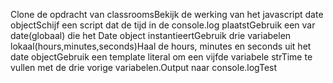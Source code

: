 Clone de opdracht van classroomsBekijk de werking van het javascript date objectSchijf een script dat de tijd in de console.log plaatstGebruik een var date(globaal) die het Date object instantieertGebruik drie variabelen lokaal(hours,minutes,seconds)Haal de hours, minutes en seconds uit het date objectGebruik een template literal om een vijfde variabele strTime te vullen met de drie vorige variabelen.Output naar console.logTest
